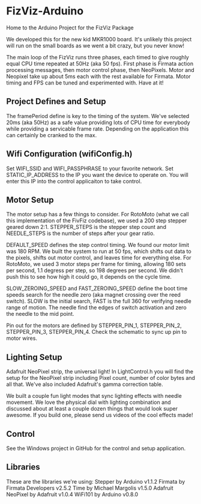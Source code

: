 # FizViz-Arduino
Home to the Arduino Project for the FizViz Package

We developed this for the new kid MKR1000 board.  It's unlikely this project will run on the small boards as we went a bit crazy, but you never
know!

The main loop of the FizViz runs three phases, each timed to give roughly equal CPU time repeated at 50Hz (aka 50 fps).
First phase is Firmata action processing messages, then motor control phase, then NeoPixels.  Motor and Neopixel take up
about 5ms each with the rest available for Firmata.  Motor timing and FPS can be tuned and experimented with.  Have at it!


Project Defines and Setup
-------------------------
The framePeriod define is key to the timing of the system.  We've selected 20ms (aka 50Hz) as a safe value providing lots of CPU time
for everybody while providing a servicable frame rate.  Depending on the application this can certainly be cranked to the max.

Wifi Configuration (wifiConfig.h)
---------------------------------
Set WIFI_SSID and WIFI_PASSPHRASE to your favorite network.  Set STATIC_IP_ADDRESS to the IP you want the device
to operate on.  You will enter this IP into the control applicaiton to take control.

Motor Setup
-----------
The motor setup has a few things to consider.  For RotoMoto (what we call this implementation of the FivFiz codebase), we used a 200 step stepper geared down 2:1.
STEPPER_STEPS is the stepper step count and NEEDLE_STEPS is the number of steps after your gear ratio.

DEFAULT_SPEED defines the step control timing.  We found our motor limit was 180 RPM.  We built the system to run
at 50 fps, which shifts out data to the pixels, shifts out motor control, and leaves time for everything else.  For
RotoMoto, we used 3 motor steps per frame for timing, allowing 180 sets per second, 1.1 degress per step, so 198 degrees
per second.  We didn't push this to see how high it could go, it depends on the cycle time.

SLOW_ZEROING_SPEED and FAST_ZEROING_SPEED define the boot time speeds search for the needle zero (aka magnet crossing
over the reed switch).  SLOW is the initial search, FAST is the full 360 for verifying needle range of motion.  The
needle find the edges of switch activation and zero the needle to the mid point.

Pin out for the motors are defined by STEPPER_PIN_1, STEPPER_PIN_2, STEPPER_PIN_3, STEPPER_PIN_4.  Check the schematic
to sync up pin to motor wires.

Lighting Setup
--------------
Adafruit NeoPixel strip, the universal light!  In LightControl.h you will find the setup for the NeoPixel strip including
Pixel count, number of color bytes and all that.  We've also included Adafruit's gamma correction table.

We built a couple fun light modes that sync lighting effects with needle movement.  We love the physical dial with lighting combination and
discussed about at least a couple dozen things that would look super awesome.  If you build one, please send us videos of the cool effects made!

Control
-------
See the Windows project in GitHub for the control and setup application.  

Libraries
---------
These are the libraries we're using:
Stepper by Arduino v1.1.2
Firmata by Firmata Developers v2.5.2
Time by Michael Margolis v1.5.0 
Adafruit NeoPixel by Adafruit v1.0.4
WiFi101 by Arduino v0.8.0
